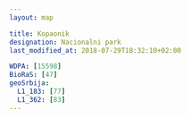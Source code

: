 ```yaml
---
layout: map

title: Kopaonik
designation: Nacionalni park
last_modified_at: 2018-07-29T18:32:10+02:00

WDPA: [15598]
BioRaS: [47]
geoSrbija:
  L1_183: [77]
  L1_362: [83]
---
```

